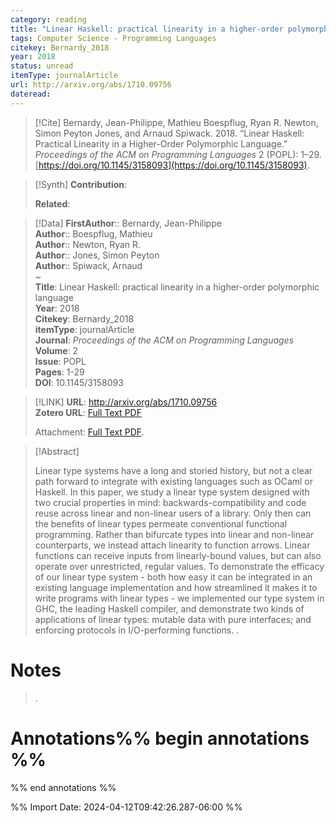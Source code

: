 ```yaml
---
category: reading
title: "Linear Haskell: practical linearity in a higher-order polymorphic language"
tags: Computer Science - Programming Languages
citekey: Bernardy_2018
year: 2018
status: unread
itemType: journalArticle
url: http://arxiv.org/abs/1710.09756
dateread:
---
```


> [!Cite]
> Bernardy, Jean-Philippe, Mathieu Boespflug, Ryan R. Newton, Simon Peyton Jones, and Arnaud Spiwack. 2018. “Linear Haskell: Practical Linearity in a Higher-Order Polymorphic Language.” _Proceedings of the ACM on Programming Languages_ 2 (POPL): 1–29. [https://doi.org/10.1145/3158093](https://doi.org/10.1145/3158093).

>[!Synth]
>**Contribution**: 
>
>**Related**: 
>

>[!Data]
> **FirstAuthor**:: Bernardy, Jean-Philippe  
> **Author**:: Boespflug, Mathieu  
> **Author**:: Newton, Ryan R.  
> **Author**:: Jones, Simon Peyton  
> **Author**:: Spiwack, Arnaud  
~    
> **Title**: Linear Haskell: practical linearity in a higher-order polymorphic language  
> **Year**: 2018   
> **Citekey**: Bernardy_2018  
> **itemType**: journalArticle  
> **Journal**: *Proceedings of the ACM on Programming Languages*  
> **Volume**: 2  
> **Issue**: POPL   
> **Pages**: 1-29  
> **DOI**: 10.1145/3158093    

> [!LINK] 
>**URL**: http://arxiv.org/abs/1710.09756  
>**Zotero URL**: [Full Text PDF](zotero://select/library/items/5MWZX9HK)  
>
>  Attachment: [Full Text PDF](file:///home/jpyamamoto/Zotero/storage/5MWZX9HK/Bernardy%20et%20al.%20-%202018%20-%20Linear%20Haskell%20practical%20linearity%20in%20a%20higher-or.pdf).



> [!Abstract]
>
> Linear type systems have a long and storied history, but not a clear path forward to integrate with existing languages such as OCaml or Haskell. In this paper, we study a linear type system designed with two crucial properties in mind: backwards-compatibility and code reuse across linear and non-linear users of a library. Only then can the benefits of linear types permeate conventional functional programming. Rather than bifurcate types into linear and non-linear counterparts, we instead attach linearity to function arrows. Linear functions can receive inputs from linearly-bound values, but can also operate over unrestricted, regular values. To demonstrate the efficacy of our linear type system - both how easy it can be integrated in an existing language implementation and how streamlined it makes it to write programs with linear types - we implemented our type system in GHC, the leading Haskell compiler, and demonstrate two kinds of applications of linear types: mutable data with pure interfaces; and enforcing protocols in I/O-performing functions.
>.
> 
# Notes
>.


# Annotations%% begin annotations %%


%% end annotations %%

%% Import Date: 2024-04-12T09:42:26.287-06:00 %%
